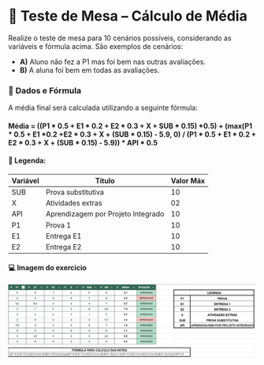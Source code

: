 # 🧮 **Teste de Mesa – Cálculo de Média**

<p>
  Realize o teste de mesa para 10 cenários possíveis, considerando as variáveis e fórmula acima.
São exemplos de cenários: 
<p>
  
  - **A)** Aluno não fez a P1 mas foi bem nas outras avaliações.
  - **B)** A aluna foi bem em todas as avaliações.

### 📜 **Dados e Fórmula**

A média final será calculada utilizando a seguinte fórmula:

#### Média = ((P1 * 0.5 + E1 * 0.2 + E2 * 0.3 + X + SUB * 0.15) *0.5) + (max(P1 * 0.5 + E1 *0.2 +E2 * 0.3 + X + (SUB * 0.15) - 5.9, 0) / (P1 * 0.5 + E1 * 0.2 + E2 * 0.3 + X + (SUB * 0.15) - 5.9)) * API * 0.5


#### 📖 Legenda:

| Variável | Título                                    | Valor Máx |
|----------|-------------------------------------------|-----------|
| SUB      | Prova substitutiva                         | 10        |
| X        | Atividades extras                          | 02        |
| API      | Aprendizagem por Projeto Integrado         | 10        |
| P1       | Prova 1                                    | 10        |
| E1       | Entrega E1                                 | 10        |
| E2       | Entrega E2                                 | 10        |

#### 💻 Imagem do exercicio
![image](https://github.com/JhowRossii/LP1/blob/3669850e799d1c1aa23dcc481985f62b13bcc91a/PRIMEIRO%20EXERCICIO/Exercicio_01/tabelaAprovacaoLP.png)
